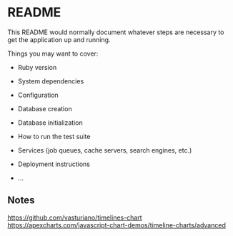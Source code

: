 # README

This README would normally document whatever steps are necessary to get the
application up and running.

Things you may want to cover:

* Ruby version

* System dependencies

* Configuration

* Database creation

* Database initialization

* How to run the test suite

* Services (job queues, cache servers, search engines, etc.)

* Deployment instructions

* ...

## Notes

https://github.com/vasturiano/timelines-chart
https://apexcharts.com/javascript-chart-demos/timeline-charts/advanced
